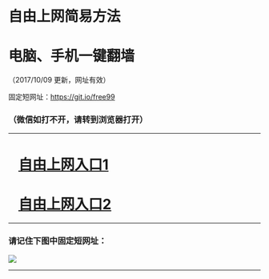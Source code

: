 ﻿# 自由上网简易方法

# 电脑、手机一键翻墙

（2017/10/09 更新，网址有效）

固定短网址：https://git.io/free99

### （微信如打不开，请转到浏览器打开）


***





# &nbsp;&nbsp; <a href="http://ft176112240.fwq-tz-1001.info/fwqtz01.html?t=10090013873 " target="_blank">自由上网入口1</a>
# &nbsp;&nbsp; <a href="http://ft3160329901.fwq-tz-1002.info/fwqtz02.html?t=100900120842 " target="_blank">自由上网入口2</a>
***

### 请记住下图中固定短网址：

<img src="https://s3-us-west-2.amazonaws.com/fwq-1001/yjfq-20170905okok.png" /> 


***

